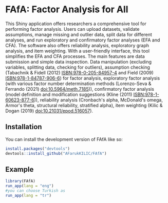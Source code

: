 
# FAfA: Factor Analysis for All

<!-- badges: start -->
<!-- badges: end -->

This Shiny application offers researchers a comprehensive tool for performing factor analysis. 
Users can upload datasets, validate assumptions, manage missing and outlier data, split data for different analyses, and run exploratory and confirmatory factor analyses (EFA and CFA). 
The software also offers reliability analysis, exploratory graph analysis, and item weighting. 
With a user-friendly interface, this tool simplifies the EFA and CFA processes. 
The main features are data submission and simple data inspection. Data manipulation (excluding variables, splitting data, checking for outliers), assumption checking (Tabachnik & Fidell (2012) <ISBN:978-0-205-84957-4> and Field (2009) <ISBN:978-1-84787-906-6>) for factor analysis, exploratory factor analysis (with various factor number determination methods (Lorenzo-Seva & Ferrando (2021) <doi:10.5964/meth.7185>)), confirmatory factor analysis (model definition and modification suggestions (Kline (2011) <ISBN:978-1-60623-877-6>)), reliability analysis (Cronbach's alpha, McDonald's omega, Armor's theta, structural reliability, stratified alpha), item weighting (Kilic & Dogan (2019) <doi:10.21031/epod.516057>).


## Installation

You can install the development version of FAfA like so:

``` r
install.packages("devtools")
devtools::install_github("AFarukKILIC/FAfA")
```

## Example


``` r
library(FAfA)
run_app(lang = "eng")
#you can choose Turkish as
run_app(lang = "tr")
```

